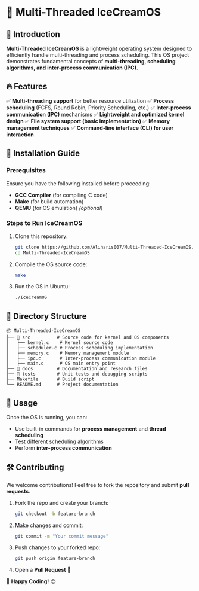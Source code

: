 # 🍦 Multi-Threaded IceCreamOS



## 🌟 Introduction

**Multi-Threaded IceCreamOS** is a lightweight operating system designed to efficiently handle multi-threading and process scheduling. This OS project demonstrates fundamental concepts of **multi-threading, scheduling algorithms, and inter-process communication (IPC).**

## 🔥 Features

✅ **Multi-threading support** for better resource utilization
✅ **Process scheduling** (FCFS, Round Robin, Priority Scheduling, etc.)
✅ **Inter-process communication (IPC)** mechanisms
✅ **Lightweight and optimized kernel design**
✅ **File system support (basic implementation)**
✅ **Memory management techniques**
✅ **Command-line interface (CLI) for user interaction**

## 🚀 Installation Guide

### Prerequisites

Ensure you have the following installed before proceeding:

- **GCC Compiler** (for compiling C code)
- **Make** (for build automation)
- **QEMU** (for OS emulation) *(optional)*

### Steps to Run IceCreamOS

1. Clone this repository:
   ```sh
   git clone https://github.com/Aliharis007/Multi-Threaded-IceCreamOS.git
   cd Multi-Threaded-IceCreamOS
   ```
2. Compile the OS source code:
   ```sh
   make
   ```
3. Run the OS in Ubuntu:
   ```sh
   ./IceCreamOS
   ```

## 📂 Directory Structure

```
📦 Multi-Threaded-IceCreamOS
├── 📁 src          # Source code for kernel and OS components
│   ├── kernel.c    # Kernel source code
│   ├── scheduler.c # Process scheduling implementation
│   ├── memory.c    # Memory management module
│   ├── ipc.c       # Inter-process communication module
│   ├── main.c      # OS main entry point
├── 📁 docs         # Documentation and research files
├── 📁 tests        # Unit tests and debugging scripts
├── Makefile       # Build script
└── README.md      # Project documentation
```

## 📜 Usage

Once the OS is running, you can:

- Use built-in commands for **process management** and **thread scheduling**
- Test different scheduling algorithms
- Perform **inter-process communication**

## 🛠️ Contributing

We welcome contributions! Feel free to fork the repository and submit **pull requests**.

1. Fork the repo and create your branch:
   ```sh
   git checkout -b feature-branch
   ```
2. Make changes and commit:
   ```sh
   git commit -m "Your commit message"
   ```
3. Push changes to your forked repo:
   ```sh
   git push origin feature-branch
   ```
4. Open a **Pull Request** 🚀

🚀 **Happy Coding!** 😊
